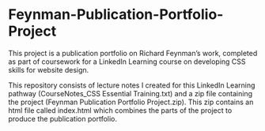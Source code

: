 # Feynman-Publication-Portfolio-Project

This project is a publication portfolio on Richard Feynman’s work, completed as part of coursework for a LinkedIn Learning course on developing CSS skills for website design. 
 
 
This repository consists of lecture notes I created for this LinkedIn Learning pathway (CourseNotes_CSS Essential Training.txt) and a zip file containing the project (Feynman Publication Portfolio Project.zip). This zip contains an html file called index.html which combines the parts of the project to produce the publication portfolio.
